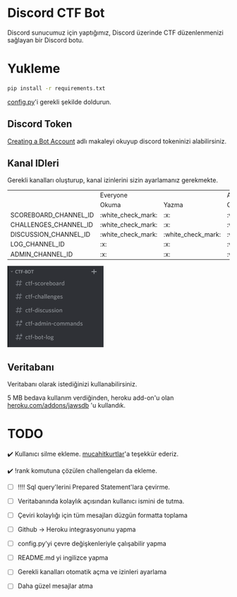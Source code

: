 # Discord CTF Bot

Discord sunucumuz için yaptığımız, Discord üzerinde CTF düzenlenmenizi sağlayan bir Discord botu.


# Yukleme

```bash
pip install -r requirements.txt
```

[config.py](./config.py)'i gerekli şekilde doldurun.

## Discord Token

[Creating a Bot Account](https://discordpy.readthedocs.io/en/latest/discord.html#discord-intro) adlı makaleyi okuyup discord tokeninizi alabilirsiniz.

## Kanal IDleri

Gerekli kanalları oluşturup, kanal izinlerini sizin ayarlamanız gerekmekte.

<table>
  <tr>
      <td rowspan="2" ></td>
      <td colspan="2" >Everyone</td>
      <td colspan="2" >Admins</td>
  </tr>
  <tr>
      <td>  Okuma</td>
      <td> Yazma</td>
      <td>  Okuma</td>
      <td> Yazma</td>
  </tr>
  <tr>
      <td>SCOREBOARD_CHANNEL_ID</td>
      <td>:white_check_mark:</td>
      <td>:x:</td>
      <td>:white_check_mark:</td>
      <td>:white_check_mark:</td>
  </tr>
  <tr>
      <td>CHALLENGES_CHANNEL_ID</td>
      <td>:white_check_mark:</td>
      <td>:x:</td>
      <td>:white_check_mark:</td>
      <td>:white_check_mark:</td>
  </tr>
  <tr>
      <td>DISCUSSION_CHANNEL_ID</td>
      <td>:white_check_mark:</td>
      <td>:white_check_mark:</td>
      <td>:white_check_mark:</td>
      <td>:white_check_mark:</td>
  </tr>
  <tr>
      <td>LOG_CHANNEL_ID</td>
      <td>:x:</td>
      <td>:x:</td>
      <td>:white_check_mark:</td>
      <td>:x:</td>
  </tr>
  <tr>
      <td>ADMIN_CHANNEL_ID</td>
      <td>:x:</td>
      <td>:x:</td>
      <td>:white_check_mark:</td>
      <td>:white_check_mark:</td>
  </tr>
</table>

![Channels](./channels.png "Channels")

## Veritabanı

Veritabanı olarak istediğinizi kullanabilirsiniz.

5 MB bedava kullanım verdiğinden, heroku add-on'u olan
[heroku.com/addons/jawsdb](https://elements.heroku.com/addons/jawsdb) 'u kullandık.


# TODO
:heavy_check_mark: Kullanıcı silme ekleme. [mucahitkurtlar](https://github.com/mucahitkurtlar)'a teşekkür ederiz.

:heavy_check_mark: !rank komutuna çözülen challengeları da ekleme.
- [ ] :bangbang::bangbang: Sql query'lerini Prepared Statement'lara çevirme.
- [ ] Veritabanında kolaylık açısından kullanıcı ismini de tutma.
- [ ] Çeviri kolaylığı için tüm mesajları düzgün formatta toplama
- [ ] Github -> Heroku integrasyonunu yapma
- [ ] config.py'yi çevre değişkenleriyle çalışabilir yapma
- [ ] README.md yi ingilizce yapma
- [ ] Gerekli kanalları otomatik açma ve izinleri ayarlama
- [ ] Daha güzel mesajlar atma

